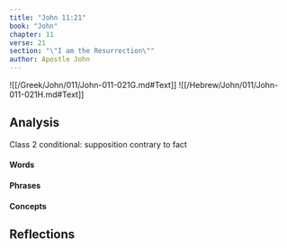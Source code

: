 ```yaml
---
title: "John 11:21"
book: "John"
chapter: 11
verse: 21
section: "\"I am the Resurrection\""
author: Apostle John
---
```

![[/Greek/John/011/John-011-021G.md#Text]]
![[/Hebrew/John/011/John-011-021H.md#Text]]

## Analysis

Class 2 conditional: supposition contrary to fact

#### Words

#### Phrases

#### Concepts

## Reflections
